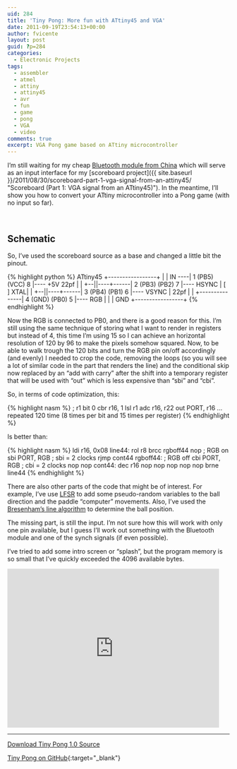 ```yaml
---
uid: 284
title: 'Tiny Pong: More fun with ATtiny45 and VGA'
date: 2011-09-19T23:54:13+00:00
author: fvicente
layout: post
guid: ?p=284
categories:
  - Electronic Projects
tags:
  - assembler
  - atmel
  - attiny
  - attiny45
  - avr
  - fun
  - game
  - pong
  - VGA
  - video
comments: true
excerpt: VGA Pong game based on ATtiny microcontroller
---
```

I&#8217;m still waiting for my cheap [Bluetooth module from China](http://www.dealextreme.com/p/wireless-bluetooth-rs232-ttl-transceiver-module-80711 "Bluetooth Module") which will serve as an input interface for my [scoreboard project]({{ site.baseurl }}/2011/08/30/scoreboard-part-1-vga-signal-from-an-attiny45/ "Scoreboard (Part 1: VGA signal from an ATtiny45)"). In the meantime, I&#8217;ll show you how to convert your ATtiny microcontroller into a Pong game (with no input so far).

<figure class="half">
	<a title="Tiny Pong" href="{{ site.baseurl }}/images/tinypong/tinypong_01.jpg" target="_blank"><img src="{{ site.baseurl }}/images/tinypong/tinypong_01.jpg" alt="" title="Tiny Pong"/></a>
	<a title="Tiny Pong in the protoboard" href="{{ site.baseurl }}/images/tinypong/tinypong_02.jpg" target="_blank"><img src="{{ site.baseurl }}/images/tinypong/tinypong_02.jpg" alt="" title="Tiny Pong in the protoboard"/></a>
</figure>

<!--more-->

## Schematic

So, I&#8217;ve used the scoreboard source as a base and changed a little bit the pinout.

{% highlight python %}
                       ATtiny45
                  +-----------------+
                  |                 |
           IN ----| 1 (PB5) (VCC) 8 |---- +5V
    22pf          |                 |
  +--||----+------| 2 (PB3) (PB2) 7 |---- HSYNC
  |       [ ] XTAL|                 |
  +--||----+------| 3 (PB4) (PB1) 6 |---- VSYNC
  | 22pf          |                 |
  +---------------| 4 (GND) (PB0) 5 |---- RGB
  |               |                 |
 GND              +-----------------+
{% endhighlight %}

Now the RGB is connected to PB0, and there is a good reason for this. I&#8217;m still using the same technique of storing what I want to render in registers but instead of 4, this time I&#8217;m using 15 so I can achieve an horizontal resolution of 120 by 96 to make the pixels somehow squared. Now, to be able to walk trough the 120 bits and turn the RGB pin on/off accordingly (and evenly) I needed to crop the code, removing the loops (so you will see a lot of similar code in the part that renders the line) and the conditional skip now replaced by an &#8220;add with carry&#8221; after the shift into a temporary register that will be used with &#8220;out&#8221; which is less expensive than &#8220;sbi&#8221; and &#8220;cbi&#8221;.

So, in terms of code optimization, this:

{% highlight nasm %}
	; r1 bit 0
	cbr r16, 1
	lsl r1
	adc r16, r22
	out PORT, r16
	... repeated 120 time (8 times per bit and 15 times per register)
{% endhighlight %}

Is better than:

{% highlight nasm %}
	ldi r16, 0x08
line44:
	rol r8
	brcc rgboff44
	nop
	; RGB on
	sbi PORT, RGB		; sbi = 2 clocks
	rjmp cont44
rgboff44:
	; RGB off
	cbi PORT, RGB		; cbi = 2 clocks
	nop
	nop
cont44:
	dec r16
	nop
	nop
	nop
	nop
	nop
	brne line44
{% endhighlight %}

There are also other parts of the code that might be of interest. For example, I&#8217;ve use [LFSR](http://en.wikipedia.org/wiki/Linear_feedback_shift_register "Linear feedback shift register") to add some pseudo-random variables to the ball direction and the paddle &#8220;computer&#8221; movements. Also, I&#8217;ve used the [Bresenham&#8217;s line algorithm](http://en.wikipedia.org/wiki/Bresenham's_line_algorithm "Bresenham's line algorithm") to determine the ball position.

The missing part, is still the input. I&#8217;m not sure how this will work with only one pin available, but I guess I&#8217;ll work out something with the Bluetooth module and one of the synch signals (if even possible).

I&#8217;ve tried to add some intro screen or &#8220;splash&#8221;, but the program memory is so small that I&#8217;ve quickly exceeded the 4096 available bytes.

<iframe width="480" height="360" src="http://www.youtube.com/embed/8KlHqu1tnMg" allowfullscreen frameborder="0"></iframe>

---

<a title="Download Tiny Pong 1.0" markdown="0" href="https://github.com/fvicente/tinypong/archive/v1.0.zip" class="btn">Download Tiny Pong 1.0 Source</a>

[Tiny Pong on GitHub](https://github.com/fvicente/tinypong "Tiny Pong on GitHub"){:target="_blank"}
